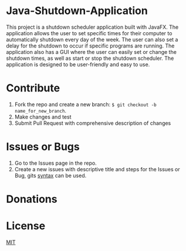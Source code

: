 # Java-Shutdown-Application

This project is a shutdown scheduler application built with JavaFX. The application allows the user to set specific
times for their computer to automatically shutdown every day of the week. The user can also set a delay for the shutdown
to occur if specific programs are running. The application also has a GUI where the user can easily set or change the
shutdown times, as well as start or stop the shutdown scheduler. The application is designed to be user-friendly and
easy to use.

# Contribute

1. Fork the repo and create a new branch: `$ git checkout -b name_for_new_branch`.
2. Make changes and test
3. Submit Pull Request with comprehensive description of changes

# Issues or Bugs

1. Go to the Issues page in the repo.
2. Create a new issues with descriptive title and steps for the Issues or Bug,
   gits [ syntax](https://docs.github.com/en/get-started/writing-on-github/getting-started-with-writing-and-formatting-on-github/basic-writing-and-formatting-syntax)
   can be used.

# Donations

# License

[MIT](LICENSE)